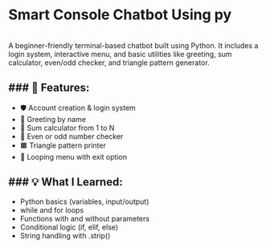 <h1>Smart Console Chatbot Using py</h1>
<br>
A beginner-friendly terminal-based chatbot built using Python.
It includes a login system, interactive menu, and basic utilities like greeting, sum calculator, even/odd checker, and triangle pattern generator.

<h2>### 🔧 Features:</h2>

<list>

- 🛡️ Account creation & login system
- 💬 Greeting by name
- 🧮 Sum calculator from 1 to N
- 🔢 Even or odd number checker
- 🟧 Triangle pattern printer
- 🔁 Looping menu with exit option
</list>


<h2>### 💡 What I Learned:</h2>

- Python basics (variables, input/output)
- while and for loops
- Functions with and without parameters
- Conditional logic (if, elif, else)
- String handling with .strip()
  

